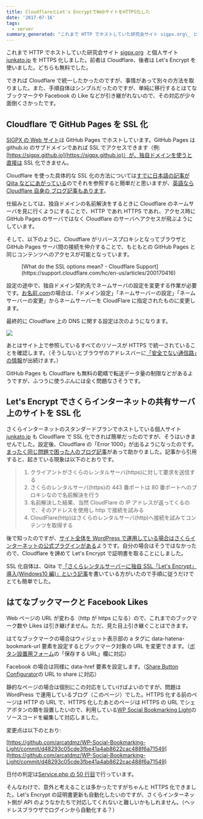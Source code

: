 ```yaml
---
title: CloudflareとLet's EncryptでWebサイトをHTTPS化した
date: '2017-07-16'
tags:
  - server
summary_generated: "これまで HTTP でホストしていた研究会サイト sigpx.org\_ と個人サイト junkato.jp を HTTPS 化しました。前者は Cloudflare、後者は Let&#x27;s Encrypt を使いました。どちらも無料でした。できれば Cloudflar..."
---
```


これまで HTTP でホストしていた研究会サイト [sigpx.org](https://sigpx.org)  と個人サイト [junkato.jp](https://junkato.jp/ja) を HTTPS 化しました。前者は Cloudflare、後者は Let's Encrypt を使いました。どちらも無料でした。

できれば Cloudflare で統一したかったのですが、事情があって別々の方法を取りました。また、手順自体はシンプルだったのですが、単純に移行するとはてなブックマークや Facebook の Like などが引き継がれないので、その対応が少々面倒くさかったです。

## Cloudflare で GitHub Pages を SSL 化

[SIGPX の Web サイト](https://sigpx.org/)は GitHub Pages でホストしています。GitHub Pages は github.io のサブドメインであれば SSL でアクセスできます（例: [https://sigpx.github.io](https://sigpx.github.io)）が、独自ドメインを使うと直接は SSL 化できません。

Cloudflare を使った具体的な SSL 化の方法については[すでに日本語の記事が Qiita などにあがっている](http://qiita.com/noraworld/items/89dd85a434a7b759e00c)のでそれを参照すると簡単だと思いますが、[英語なら Cloudflare 自身の ブログ記事もあります](https://blog.cloudflare.com/secure-and-fast-github-pages-with-cloudflare/)。

仕組みとしては、独自ドメインの名前解決をするときに Cloudflare のネームサーバを見に行くようにすることで、HTTP であれ HTTPS であれ、アクセス時に GitHub Pages のサーバではなく Cloudflare のサーバへアクセスが飛ぶようにしています。

そして、以下のように、Cloudflare がリバースプロキシとなってブラウザと GitHub Pages サーバ間の接続を仲介することで、もともとの GitHub Pages と同じコンテンツへのアクセスが可能となっています。

<figure className="center">
  <a href="/images/cfssl_full.png"><img src="/images/cfssl_full.png" alt="" /></a>
  <figcaption>[What do the SSL options mean? - Cloudflare Support](https://support.cloudflare.com/hc/en-us/articles/200170416)</figcaption>
</figure>

設定の途中で、独自ドメイン契約先でネームサーバの設定を変更する作業が必要です。[お名前.com](https://www.onamae.com/)の場合は、「ドメイン設定」「ネームサーバーの設定」「ネームサーバーの変更」からネームサーバーを CloudFlare に指定されたものに変更します。

最終的に Cloudflare 上の DNS に関する設定は次のようになります。

[![](/images/cloudflare-configurations.png)](/images/cloudflare-configurations.png)

あとはサイト上で参照しているすべてのリソースが HTTPS で統一されていることを確認します。（そうしないとブラウザのアドレスバーに[「安全でない通信路」の情報](http://www.atmarkit.co.jp/ait/articles/1609/23/news023.html)が出続けます。）

GitHub Pages も Cloudflare も無料の範疇で転送データ量の制限などがあるようですが、ふつうに使うぶんには全く問題なさそうです。

## Let's Encrypt でさくらインターネットの共有サーバ上のサイトを SSL 化

さくらインターネットのスタンダードプランでホストしている個人サイト [junkato.jp](https://junkato.jp/ja) も Cloudflare で SSL 化できれば簡単だったのですが、そうはいきませんでした。設定後、Cloudflare の「Error 1000」が出るようになったのです。[まったく同じ問題で困った人のブログ記事](https://my.iesaba.com/posts/sakura-shared-server-very-bad)があって助かりました。記事から引用すると、起きている現象は以下のとおりです。

> 1. クライアントがさくらのレンタルサーバ(https)に対して要求を送信する
> 2. さくらのレンタルサーバ(https)の 443 番ポートは 80 番ポートへのプロキシなので名前解決を行う
> 3. 名前解決した結果、当然 CloudFlare の IP アドレスが返ってくるので、そのアドレスを使用し http で接続を試みる
> 4. CloudFlare(http)はさくらのレンタルサーバ(http)へ接続を試みてコンテンツを取得する

後で知ったのですが、[サイト全体を WordPress で運用している場合はさくらインターネットの公式プラグインがある](https://ja.wordpress.org/plugins/sakura-rs-wp-ssl/)ようです。自分の場合はそうではなかったので、Cloudflare を諦めて Let's Encrypt で証明書を取ることにしました。

SSL 化自体は、Qiita で[「さくらレンタルサーバーに独自 SSL「Let's Encrypt」導入(Windows10 編)」という記事](http://qiita.com/bass-inu/items/43637b3ceb9fa7cf05c7)を書いている方がいたので手順に従うだけでとても簡単でした。

## はてなブックマークと Facebook Likes

Web ページの URL が変わる（http が https になる）ので、これまでのブックマーク数や Likes は引き継げません。ただ、見た目上引き継ぐことはできます。

はてなブックマークの場合はウィジェット表示部の a タグに data-hatena-bookmark-url 要素を設定するとブックマーク対象の URL を変更できます。（[ボタン設置用フォーム](http://b.hatena.ne.jp/guide/bbutton)の「保存する URL」欄に対応）

Facebook の場合は同様に data-href 要素を設定します。（[Share Button Configurator](https://developers.facebook.com/docs/plugins/share-button)の URL to share に対応）

静的なページの場合は個別にこの対応をしていけばよいのですが、問題は WordPress で運用しているブログ（このページ）でした。HTTPS 化する前のページは HTTP の URL で、HTTPS 化したあとのページは HTTPS の URL でシェアボタンの類を設置したいので、利用している[WP Social Bookmarking Light](https://wordpress.org/plugins/wp-social-bookmarking-light/)のソースコードを編集して対応しました。

変更点は以下のとおり:

[https://github.com/arcatdmz/WP-Social-Bookmarking-Light/commit/d48293c05cde3fbe41a4ab8622cac488f6a71549](https://github.com/arcatdmz/WP-Social-Bookmarking-Light/commit/d48293c05cde3fbe41a4ab8622cac488f6a71549)

日付の判定は[Service.php の 50 行目](https://github.com/arcatdmz/WP-Social-Bookmarking-Light/blob/d48293c05cde3fbe41a4ab8622cac488f6a71549/src/WpSocialBookmarkingLight/Service.php#L50)で行っています。

そんなわけで、意外と考えることは多かったですがちゃんと HTTPS 化できました。Let's Encrypt の証明書更新も自動化したいのですが、さくらインターネット側が API のようなかたちで対応してくれないと難しいかもしれません。（ヘッドレスブラウザでログインから自動化する？）
